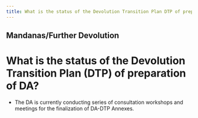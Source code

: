 ```yaml
---
title: What is the status of the Devolution Transition Plan DTP of preparation of DA
---
```


## Mandanas/Further Devolution

# What is the status of the Devolution Transition Plan (DTP) of preparation of DA?


 - The DA is currently conducting series of consultation workshops and meetings for the finalization of DA-DTP Annexes.
